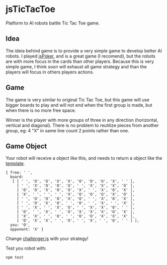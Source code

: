 jsTicTacToe
===========

Platform to AI robots battle Tic Tac Toe game.

Idea
-----

The ideia behind game is to provide a very simple game to develop better AI robots. I played [jsPoker](https://github.com/mdp/JsPoker), and is a great game (I recomend), but the robots are with more focus in the cards than other players. Because this is very simple game, I think soon will exhaust all game strategy and than the players will focus in others players actions.    

Game
----

The game is very similar to original Tic Tac Toe, but this game will use bigger boards to play and will not end when the first group is made, but  when there is no more free space.

Winner is the player with more groups of three in any direction (horizontal, vertical and diagonal). There is no problem to reutilize pieces from another group, eg: 4 "X" in same line count 2 points rather than one.


Game Object
-----------

Your robot will receive a object like this, and needs to return a object like the [template](https://github.com/samuelhei/jsTicTacToe/blob/master/players/template.js).

    { free: ' ',
      board: 
       [ [ ' ', 'O', 'O', 'X', 'X', 'O', 'O', 'O', 'X', ' ' ],
         [ ' ', 'X', 'O', 'O', 'O', ' ', 'X', 'X', 'X', 'O' ],
         [ 'O', 'O', 'X', 'O', 'O', 'X', ' ', 'X', 'O', 'X' ],
         [ 'X', ' ', ' ', ' ', 'X', 'O', 'O', 'O', 'X', 'O' ],
         [ ' ', 'O', 'O', 'O', 'X', 'O', ' ', 'X', 'O', 'X' ],
         [ ' ', 'O', 'X', 'O', ' ', 'O', ' ', 'X', ' ', 'X' ],
         [ ' ', 'X', ' ', 'X', 'O', ' ', 'X', 'X', 'O', ' ' ],
         [ 'O', ' ', 'X', ' ', 'O', 'X', 'X', 'X', 'O', 'X' ],
         [ 'X', 'X', ' ', 'O', ' ', 'O', 'O', 'X', 'X', 'X' ],
         [ 'O', 'X', 'X', ' ', 'O', ' ', 'X', ' ', 'O', ' ' ] ],
      you: 'O',
      opponent: 'X' }

Change [challenger.js](https://github.com/samuelhei/jsTicTacToe/blob/master/players/challenger.js) with your strategy!

Test you robot with:

    npm test